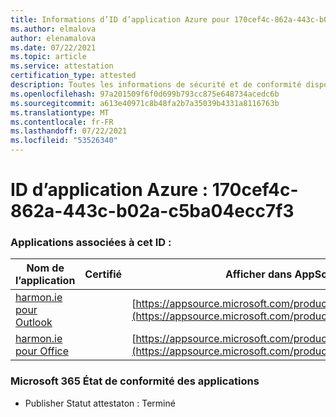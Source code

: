 ```yaml
---
title: Informations d’ID d’application Azure pour 170cef4c-862a-443c-b02a-c5ba04ecc7f3
ms.author: elmalova
author: elenamalova
ms.date: 07/22/2021
ms.topic: article
ms.service: attestation
certification_type: attested
description: Toutes les informations de sécurité et de conformité disponibles pour 170cef4c-862a-443c-b02a-c5ba04ecc7f3.
ms.openlocfilehash: 97a201509f6f0d699b793cc875e648734acedc6b
ms.sourcegitcommit: a613e40971c8b48fa2b7a35039b4331a8116763b
ms.translationtype: MT
ms.contentlocale: fr-FR
ms.lasthandoff: 07/22/2021
ms.locfileid: "53526340"
---
```

# <a name="azure-app-id-170cef4c-862a-443c-b02a-c5ba04ecc7f3"></a>ID d’application Azure : 170cef4c-862a-443c-b02a-c5ba04ecc7f3


### <a name="apps-associated-with-this-id"></a>Applications associées à cet ID :
| **Nom de l’application** | **Certifié** | **Afficher dans AppSource** |
|--------------|---------------|-----------------------|
| [harmon.ie pour Outlook](https://docs.microsoft.com/microsoft-365-app-certification/forward/WA103004101) |  | [https://appsource.microsoft.com/product/office/WA103004101](https://appsource.microsoft.com/product/office/WA103004101) |
| [harmon.ie pour Office](https://docs.microsoft.com/microsoft-365-app-certification/forward/WA104381050) |  | [https://appsource.microsoft.com/product/office/WA104381050](https://appsource.microsoft.com/product/office/WA104381050) |

### <a name="microsoft-365-app-compliance-status"></a>Microsoft 365 État de conformité des applications
- Publisher Statut attestaton : Terminé
